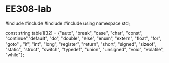 # EE308-lab

#include <iostream>
#include <string>
#include <fstream>
#include <sstream>
using namespace std;

const string table1[32] = {"auto", "break",	"case",	"char",	"const", "continue","default",	"do",
                            "double",	"else",	"enum",	"extern", "float", "for", "goto" , "if",
                            "int",	"long",	"register",	"return", "short", "signed", "sizeof", "static",
                            "struct",	"switch",	"typedef",	"union", "unsigned", "void", "volatile", "while"};